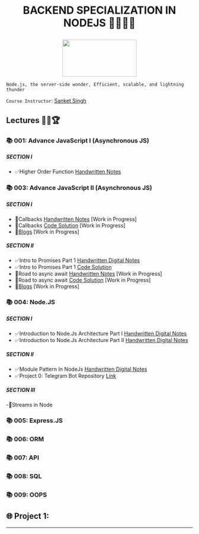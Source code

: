 # **<p align="center">BACKEND SPECIALIZATION IN NODEJS** 👩‍💻🌱✨</p>

<p align="center">
  <img width="200" height="100" src="https://nodejs.org/static/images/logo.svg">
</p>

`Node.js, the server-side wonder,
Efficient, scalable, and lightning thunder`

`Course Instructor`: [Sanket Singh](https://in.linkedin.com/in/singhsanket143)

## **Lectures** 👨‍💻🏆

### **📚 001: Advance JavaScript I (Asynchronous JS)**
##### **SECTION I**
- ✅Higher Order Function  [Handwritten Notes](https://drive.google.com/file/d/1sWheR1BEKig8dk4983dv-N73Pww9hPSL/view?usp=sharing) 
### **📚 003: Advance JavaScript II (Asynchronous JS)**
##### **SECTION I**
- 🚧Callbacks [Handwritten Notes]() [Work in Progress]
- 🚧Callbacks [Code Solution]() [Work in Progress]
- 🚧[Blogs]() [Work in Progress]
##### **SECTION II**
- ✅Intro to Promises Part 1 [Handwritten Digital Notes](./NotesFolder/Introduction%20to%20Promises%20Part%201.pdf) 
- ✅Intro to Promises Part 1 [Code Solution](https://github.com/mohinimahato/NodeJs-From-Scratch/tree/master/Promises/Promise_1_createPromise)
- 🚧Road to async await [Handwritten Notes]() [Work in Progress]
- 🚧Road to async await [Code Solution]() [Work in Progress]
- 🚧[Blogs]() [Work in Progress]
### **📚 004: Node.JS**
##### **SECTION I**
- ✅Introduction to Node.Js Architecture Part I [Handwritten Digital Notes](./NotesFolder/Intro%20to%20Node%20Architecture%20Part%201.pdf) 
- ✅Introduction to Node.Js Architecture Part II [Handwritten Digital Notes](./NotesFolder/Intro%20to%20Node%20Architecture%20Part%202.pdf) 
##### **SECTION II**
- ✅Module Pattern In NodeJs [Handwritten Digital Notes](./NotesFolder/Module%20Pattern%20In%20Node%20Js.pdf) 
- ✅Project 0: Telegram Bot Repository [Link](https://github.com/mohinimahato/Demo_telegram_bot) 
##### **SECTION III**
-🚧Streams in Node
### **📚 005: Express.JS**
### **📚 006: ORM**
### **📚 007: API**
### **📚 008: SQL**
### **📚 009: OOPS**
## **🌐 Project 1:**
----

